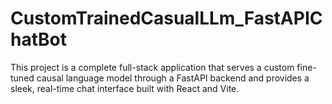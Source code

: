 # CustomTrainedCasualLLm_FastAPIChatBot
This project is a complete full-stack application that serves a custom fine-tuned causal language model through a FastAPI backend and provides a sleek, real-time chat interface built with React and Vite.
